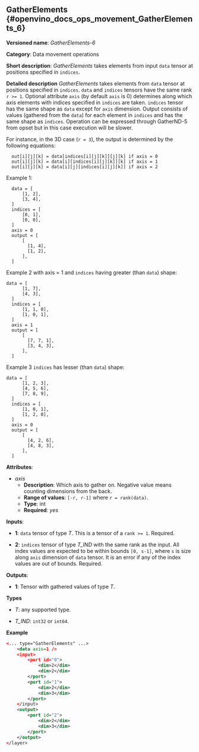 ## GatherElements <a name="GatherElements"></a> {#openvino_docs_ops_movement_GatherElements_6}

**Versioned name**: *GatherElements-6*

**Category**: Data movement operations

**Short description**: *GatherElements* takes elements from input `data` tensor at positions specified in `indices`.

**Detailed description** *GatherElements* takes elements from `data` tensor at positions specified in `indices`. `data` 
and `indices` tensors have the same rank `r >= 1`. Optional attribute `axis` (by default `axis` is 0) determines 
along which axis elements with indices specified in `indices` are taken. `indices` tensor has the same shape as `data` 
except for `axis` dimension. Output consists of values (gathered from the `data`) for each element in `indices` 
and has the same shape as `indices`. Operation can be expressed through GatherND-5 from opset but in this case execution 
will be slower.

For instance, in the 3D case (`r = 3`), the output is determined by the following equations:
```
  out[i][j][k] = data[indices[i][j][k]][j][k] if axis = 0
  out[i][j][k] = data[i][indices[i][j][k]][k] if axis = 1
  out[i][j][k] = data[i][j][indices[i][j][k]] if axis = 2
```
Example 1:
```
  data = [
      [1, 2],
      [3, 4],
  ]
  indices = [
      [0, 1],
      [0, 0],
  ]
  axis = 0
  output = [
      [
        [1, 4],
        [1, 2],
      ],
  ]
```
Example 2 with axis = 1 and `indices` having greater (than `data`) shape:
```
data = [
      [1, 7],
      [4, 3],
  ]
  indices = [
      [1, 1, 0],
      [1, 0, 1],
  ]
  axis = 1
  output = [
      [
        [7, 7, 1],
        [3, 4, 3],
      ],
  ]
```

Example 3 `indices` has lesser (than `data`) shape:
```
data = [
      [1, 2, 3],
      [4, 5, 6],
      [7, 8, 9],
  ]
  indices = [
      [1, 0, 1],
      [1, 2, 0],
  ]
  axis = 0
  output = [
      [
        [4, 2, 6],
        [4, 8, 3],
      ],
  ]
```
**Attributes**:
* *axis* 
  * **Description**: Which axis to gather on. Negative value means counting dimensions from the back. 
  * **Range of values**: `[-r, r-1]` where `r = rank(data)`.
  * **Type**: int
  * **Required**: *yes*


**Inputs**:

* **1**:  `data` tensor of type *T*. This is a tensor of a `rank >= 1`. Required.

* **2**:  `indices` tensor of type *T_IND* with the same rank as the input. All index values are expected to be within
 bounds `[0, s-1]`, where `s` is size along `axis` dimension of `data` tensor. It is an error if any of the index 
 values are out of bounds. Required.

**Outputs**:

*   **1**: Tensor with gathered values of type *T*.

**Types**
      
* *T*: any supported type.

* *T_IND*: `int32` or `int64`.

**Example**

```xml
<... type="GatherElements" ...>
    <data axis=1 />
    <input>
        <port id="0">
            <dim>2</dim>
            <dim>2</dim>
        </port>
        <port id="1">
            <dim>2</dim>
            <dim>3</dim>
        </port>
    </input>
    <output>
        <port id="2">
            <dim>2</dim>
            <dim>3</dim>
        </port>
    </output>
</layer>
```
